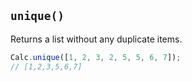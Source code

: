 ## `unique()`

Returns a list without any duplicate items.

```javascript
Calc.unique([1, 2, 3, 2, 5, 5, 6, 7]);
// [1,2,3,5,6,7]
```
